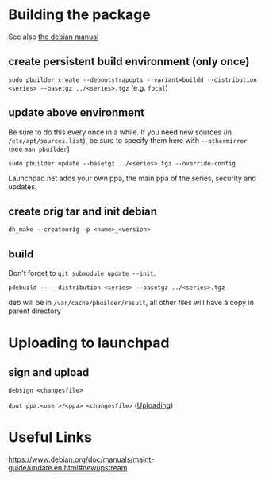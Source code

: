 # Building the package

See also [the debian manual](https://www.debian.org/doc/manuals/debmake-doc/)

## create persistent build environment (only once)

`sudo pbuilder create --debootstrapopts --variant=buildd --distribution <series> --basetgz ../<series>.tgz` (e.g. `focal`)

## update above environment

Be sure to do this every once in a while. If you need new sources (in `/etc/apt/sources.list`), be sure to specify them here with `--othermirror` (see `man pbuilder`)

`sudo pbuilder update --basetgz ../<series>.tgz --override-config`

Launchpad.net adds your own ppa, the main ppa of the series, security and updates.

## create orig tar and init debian

`dh_make --createorig -p <name>_<version>`

## build

Don't forget to `git submodule update --init`.

`pdebuild -- --distribution <series> --basetgz ../<series>.tgz`

deb will be in `/var/cache/pbuilder/result`, all other files will have a copy in parent directory


# Uploading to launchpad

## sign and upload

`debsign <changesfile>`

`dput ppa:<user>/<ppa> <changesfile>` ([Uploading](https://help.launchpad.net/Packaging/PPA/Uploading))


# Useful Links

https://www.debian.org/doc/manuals/maint-guide/update.en.html#newupstream

